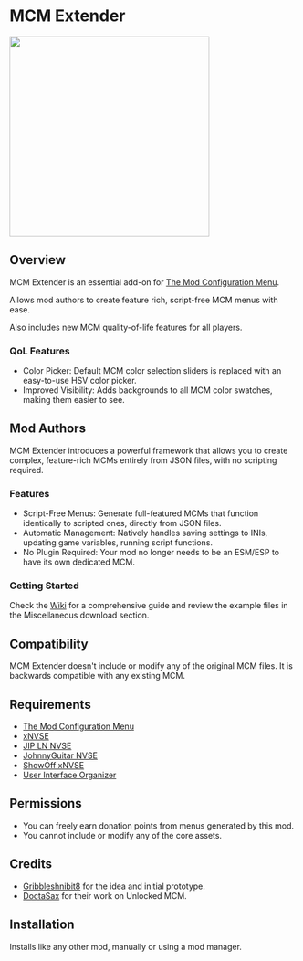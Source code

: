 # MCM Extender
<p align="left">
    <img height="350px" src="https://staticdelivery.nexusmods.com/mods/130/images/93642/93642-1756777267-1064381590.png">
</p>

## Overview
MCM Extender is an essential add-on for [The Mod Configuration Menu](https://www.nexusmods.com/newvegas/mods/42507).

Allows mod authors to create feature rich, script-free MCM menus with ease.

Also includes new MCM quality-of-life features for all players.

### QoL Features
- Color Picker: Default MCM color selection sliders is replaced with an easy-to-use HSV color picker.
- Improved Visibility: Adds backgrounds to all MCM color swatches, making them easier to see.

## Mod Authors
MCM Extender introduces a powerful framework that allows you to create complex, feature-rich MCMs entirely from JSON files, with no scripting required.

### Features
- Script-Free Menus: Generate full-featured MCMs that function identically to scripted ones, directly from JSON files.
- Automatic Management: Natively handles saving settings to INIs, updating game variables, running script functions.
- No Plugin Required: Your mod no longer needs to be an ESM/ESP to have its own dedicated MCM.

### Getting Started
Check the [Wiki](https://github.com/Stentorious/MCMExtender/wiki) for a comprehensive guide and review the example files in the Miscellaneous download section.

## Compatibility
MCM Extender doesn't include or modify any of the original MCM files.
It is backwards compatible with any existing MCM.

## Requirements
- [The Mod Configuration Menu](https://www.nexusmods.com/newvegas/mods/42507)
- [xNVSE](https://www.nexusmods.com/newvegas/mods/67883)
- [JIP LN NVSE](https://www.nexusmods.com/newvegas/mods/58277)
- [JohnnyGuitar NVSE](https://www.nexusmods.com/newvegas/mods/66927)
- [ShowOff xNVSE](https://www.nexusmods.com/newvegas/mods/72541)
- [User Interface Organizer](https://www.nexusmods.com/newvegas/mods/57174)

## Permissions
- You can freely earn donation points from menus generated by this mod.
- You cannot include or modify any of the core assets.

## Credits
- [Gribbleshnibit8](https://next.nexusmods.com/profile/Gribbleshnibit8) for the idea and initial prototype.
- [DoctaSax](https://next.nexusmods.com/profile/DoctaSax) for their work on Unlocked MCM.

## Installation
Installs like any other mod, manually or using a mod manager.